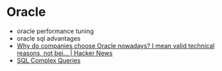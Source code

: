 # Oracle
- oracle performance tuning
- oracle sql advantages
- [Why do companies choose Oracle nowadays? I mean valid technical reasons, not bei... | Hacker News](https://news.ycombinator.com/item?id=11318532)
- [SQL Complex Queries](http://www.bullraider.com/database/sql-tutorial/7-complex-queries-in-sql)
